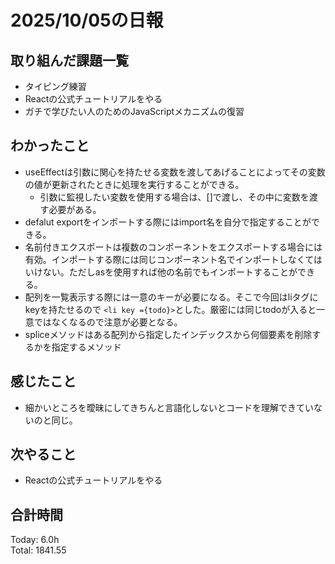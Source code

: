 # 2025/10/05の日報
## 取り組んだ課題一覧
* タイピング練習
* Reactの公式チュートリアルをやる
* ガチで学びたい人のためのJavaScriptメカニズムの復習
## わかったこと 
* useEffectは引数に関心を持たせる変数を渡してあげることによってその変数の値が更新されたときに処理を実行することができる。
  * 引数に監視したい変数を使用する場合は、[]で渡し、その中に変数を渡す必要がある。
* defalut exportをインポートする際にはimport名を自分で指定することができる。
* 名前付きエクスポートは複数のコンポーネントをエクスポートする場合には有効。インポートする際には同じコンポーネント名でインポートしなくてはいけない。ただしasを使用すれば他の名前でもインポートすることができる。
* 配列を一覧表示する際には一意のキーが必要になる。そこで今回はliタグにkeyを持たせるので
```<li key ={todo}>```とした。厳密には同じtodoが入ると一意ではなくなるので注意が必要となる。
* spliceメソッドはある配列から指定したインデックスから何個要素を削除するかを指定するメソッド
## 感じたこと
* 細かいところを曖昧にしてきちんと言語化しないとコードを理解できていないのと同じ。
## 次やること
* Reactの公式チュートリアルをやる
##  合計時間 
Today: 6.0h<br>
Total: 1841.55
